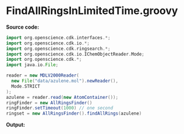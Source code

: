 # FindAllRingsInLimitedTime.groovy
**Source code:**
```groovy
import org.openscience.cdk.interfaces.*;
import org.openscience.cdk.io.*;
import org.openscience.cdk.ringsearch.*;
import org.openscience.cdk.io.IChemObjectReader.Mode;
import org.openscience.cdk.*;
import java.io.File;

reader = new MDLV2000Reader(
  new File("data/azulene.mol").newReader(),
  Mode.STRICT
);
azulene = reader.read(new AtomContainer());
ringFinder = new AllRingsFinder()
ringFinder.setTimeout(1000) // one second
ringset = new AllRingsFinder().findAllRings(azulene)
```
**Output:**
```plain
```
